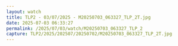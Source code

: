 ```yaml
---
layout: watch
title: TLP2 - 03/07/2025 - M20250703_063327_TLP_2T.jpg
date: 2025-07-03 06:33:27
permalink: /2025/07/03/watch/M20250703_063327_TLP_2
capture: TLP2/2025/202507/20250702/M20250703_063327_TLP_2T.jpg
---
```

